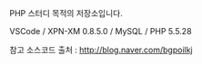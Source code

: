 PHP 스터디 목적의 저장소입니다.

VSCode / XPN-XM 0.8.5.0 / MySQL / PHP 5.5.28

참고 소스코드 출처 : http://blog.naver.com/bgpoilkj
